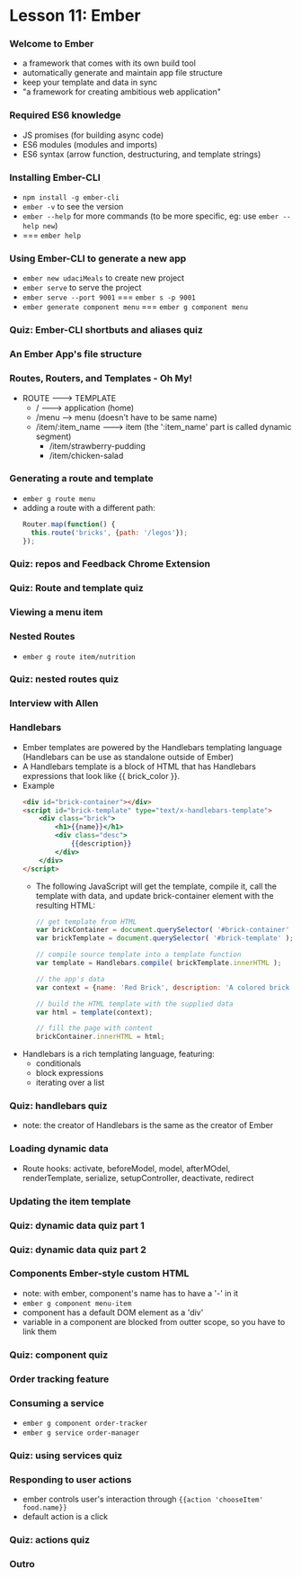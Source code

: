 # Lesson 11: Ember

### Welcome to Ember
* a framework that comes with its own build tool
* automatically generate and maintain app file structure
* keep your template and data in sync
* "a framework for creating ambitious web application"

### Required ES6 knowledge
* JS promises (for building async code)
* ES6 modules (modules and imports)
* ES6 syntax (arrow function, destructuring, and template strings)

### Installing Ember-CLI
* `npm install -g ember-cli`
* `ember -v` to see the version
* `ember --help` for more commands (to be more specific, eg: use `ember --help new`)
* === `ember help`

### Using Ember-CLI to generate a new app
* `ember new udaciMeals` to create new project
* `ember serve` to serve the project
* `ember serve --port 9001` === `ember s -p 9001`
* `ember generate component menu` === `ember g component menu`

### Quiz: Ember-CLI shortbuts and aliases quiz
### An Ember App's file structure
### Routes, Routers, and Templates - Oh My!
* ROUTE ---> TEMPLATE
  * / ---> application (home)
  * /menu --> menu (doesn't have to be same name)
  * /item/:item_name ---> item (the ':item_name' part is called dynamic segment)
    * /item/strawberry-pudding
    * /item/chicken-salad

### Generating a route and template
* `ember g route menu`
* adding a route with a different path:
  ```js
  Router.map(function() {
    this.route('bricks', {path: '/legos'});
  });
  ```

### Quiz: repos and Feedback Chrome Extension
### Quiz: Route and template quiz
### Viewing a menu item
### Nested Routes
* `ember g route item/nutrition`

### Quiz: nested routes quiz
### Interview with Allen
### Handlebars
* Ember templates are powered by the Handlebars templating language (Handlebars can be use as standalone outside of Ember)
* A Handlebars template is a block of HTML that has Handlebars expressions that look like {{ brick_color }}.
* Example
  ```html
  <div id="brick-container"></div>
  <script id="brick-template" type="text/x-handlebars-template">
      <div class="brick">
          <h1>{{name}}</h1>
          <div class="desc">
              {{description}}
          </div>
      </div>
  </script>
  ```
  * The following JavaScript will get the template, compile it, call the template with data, and update brick-container element with the resulting HTML:
    ```js
    // get template from HTML
    var brickContainer = document.querySelector( '#brick-container' );
    var brickTemplate = document.querySelector( '#brick-template' );

    // compile source template into a template function
    var template = Handlebars.compile( brickTemplate.innerHTML );

    // the app's data
    var context = {name: 'Red Brick', description: 'A colored brick that can be used to...'};

    // build the HTML template with the supplied data
    var html = template(context);

    // fill the page with content
    brickContainer.innerHTML = html;
    ```
* Handlebars is a rich templating language, featuring:
  * conditionals
  * block expressions
  * iterating over a list

### Quiz: handlebars quiz
* note: the creator of Handlebars is the same as the creator of Ember

### Loading dynamic data
* Route hooks: activate, beforeModel, model, afterMOdel, renderTemplate, serialize, setupController, deactivate, redirect

### Updating the item template
### Quiz: dynamic data quiz part 1
### Quiz: dynamic data quiz part 2
### Components Ember-style custom HTML
* note: with ember, component's name has to have a '-' in  it
* `ember g component menu-item`
* component has a default DOM element as a 'div'
* variable in a component are blocked from outter scope, so you have to link them

### Quiz: component quiz
### Order tracking feature
### Consuming a service
* `ember g component order-tracker`
* `ember g service order-manager`

### Quiz: using services quiz
### Responding to user actions
* ember controls user's interaction through `{{action 'chooseItem' food.name}}`
* default action is a click

### Quiz: actions quiz
### Outro
